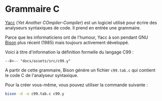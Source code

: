 # Grammaire C

[Yacc](https://fr.wikipedia.org/wiki/Yacc_(logiciel)) (*Yet Another COmpiler-Compiler*) est un logiciel utilisé pour écrire des analyseurs syntaxiques de code. Il prend en entrée une grammaire.

Parce que les informaticiens ont de l'humour, Yacc à son pendant GNU [Bison](https://en.wikipedia.org/wiki/GNU_Bison) plus récent (1985) mais toujours activement développé.

Voici à titre d'information la définition formelle du langage C99 :

```text
--8<-- "docs/assets/src/c99.y"
```

A partir de cette grammaire, Bison génère un fichier `c99.tab.c` qui contient le code C de l'analyseur syntaxique.

Pour la créer vous-même, vous pouvez utiliser la commande suivante :

```bash
bison -d -o c99.tab.c c99.y
```
